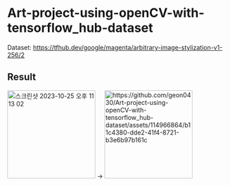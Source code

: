 # Art-project-using-openCV-with-tensorflow_hub-dataset

Dataset: https://tfhub.dev/google/magenta/arbitrary-image-stylization-v1-256/2


## Result

<img alt="스크린샷 2023-10-25 오후 11 13 02" src="https://github.com/geon0430/Art-project-using-openCV-with-tensorflow_hub-dataset/assets/114966864/8971a020-91b8-4f74-829c-15c2a3448688" alt="Image 1 description" width="200"/> -> <img src="스크린샷 2023-10-25 오후 11 26 57" alt ="https://github.com/geon0430/Art-project-using-openCV-with-tensorflow_hub-dataset/assets/114966864/b11c4380-dde2-41f4-8721-b3e6b97b161c" alt="Image 2 description" width="200"/>


